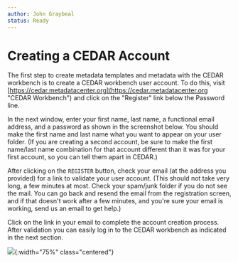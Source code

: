 ```yaml
---
author: John Graybeal
status: Ready
---
```

# Creating a CEDAR Account

The first step to create metadata templates and metadata with the CEDAR workbench is to create a CEDAR workbench user account. To do this, visit [https://cedar.metadatacenter.org](https://cedar.metadatacenter.org "CEDAR Workbench") and click on the "Register" link below the Password line. 

In the next window, enter your first name, last name, a functional email address, 
and a password as shown in the screenshot below. You should make the first name and last name 
what you want to appear on your user folder. 
(If you are creating a second account, be sure to make the first name/last name 
combination for that account different than it was for your first account,
so you can tell them apart in CEDAR.) 

After clicking on the `REGISTER` button, check your email (at the address you provided) 
for a link to validate your user account. 
(This should not take very long, a few minutes at most. 
Check your spam/junk folder if you do not see the mail.
You can go back and resend the email from the registration screen,
and if that doesn't work after a few minutes, and you're sure your email is working,
send us an email to get help.)

Click on the link in your email to complete the account creation process. 
After validation you can easily log in to the CEDAR workbench as indicated in the next section.


![](https://github.com/metadatacenter/cedar-manual/raw/master/docs/assets/imgs/create_account1.png){:width="75%" class="centered"}
